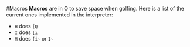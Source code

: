 #Macros
**Macros** are in O to save space when golfing. Here is a list of the current ones implemented in the interpreter:

* `H` does `[Q`
* `I` does `[i`
* `M` does `[i~` or `I~`